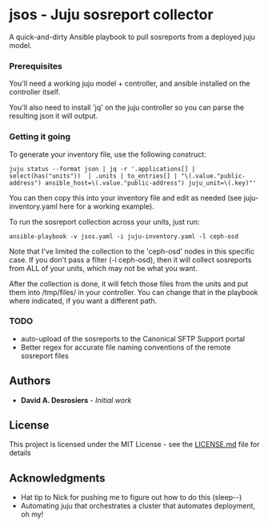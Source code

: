 # jsos - Juju sosreport collector

A quick-and-dirty Ansible playbook to pull sosreports from a deployed juju model. 

### Prerequisites

You'll need a working juju model + controller, and ansible installed on the controller itself. 

You'll also need to install 'jq' on the juju controller so you can parse the resulting json it will output. 

### Getting it going

To generate your inventory file, use the following construct: 

```
juju status --format json | jq -r '.applications[] | select(has("units"))  | .units | to_entries[] | "\(.value."public-address") ansible_host=\(.value."public-address") juju_unit=\(.key)"'
```

You can then copy this into your inventory file and edit as needed (see juju-inventory.yaml here for a working example). 

To run the sosreport collection across your units, just run: 

```
ansible-playbook -v jsos.yaml -i juju-inventory.yaml -l ceph-osd
```

Note that I've limited the collection to the 'ceph-osd' nodes in this specific case. If you don't pass a filter (-l ceph-osd), then it will collect sosreports from ALL of your units, which may not be what you want. 

After the collection is done, it will fetch those files from the units and put them into /tmp/files/ in your controller. You can change that in the playbook where indicated, if you want a different path. 

### TODO

- auto-upload of the sosreports to the Canonical SFTP Support portal
- Better regex for accurate file naming conventions of the remote sosreport files

## Authors

* **David A. Desrosiers** - *Initial work*

## License

This project is licensed under the MIT License - see the [LICENSE.md](LICENSE.md) file for details

## Acknowledgments

* Hat tip to Nick for pushing me to figure out how to do this (sleep--) 
* Automating juju that orchestrates a cluster that automates deployment, oh my! 
